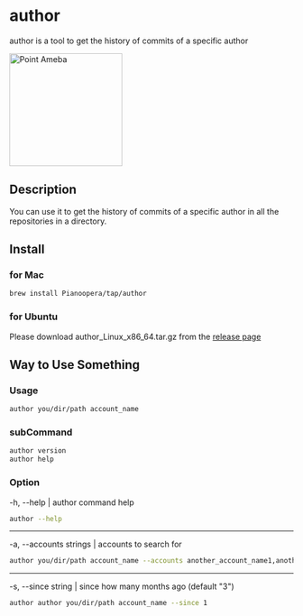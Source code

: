 # author
author is a tool to get the history of commits of a specific author

<!-- ロゴ -->
<img width="200" alt="Point Ameba" src="https://github.com/Pianoopera/author/assets/42969626/4a2276d8-6101-442d-b589-60224560fd1e">

## Description
You can use it to get the history of commits of a specific author in all the repositories in a directory.

<!-- install -->
## Install

### for Mac
```bash
brew install Pianoopera/tap/author
```

### for Ubuntu
Please download author_Linux_x86_64.tar.gz from the [release page](https://github.com/Pianoopera/author/releases)

<!-- 使い方 -->
## Way to Use Something
### Usage
```bash
author you/dir/path account_name
```

### subCommand
```bash
author version
author help
```

### Option

-h, --help | author command help
```bash
author --help
```
---

-a, --accounts strings | accounts to search for
```bash
author you/dir/path account_name --accounts another_account_name1,another_account_name2
```

---

-s, --since string | since how many months ago (default "3")
```bash
author author you/dir/path account_name --since 1
```